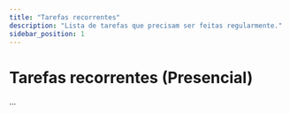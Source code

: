 ```yaml
---
title: "Tarefas recorrentes"
description: "Lista de tarefas que precisam ser feitas regularmente."
sidebar_position: 1
---
```


# Tarefas recorrentes (Presencial)

...
